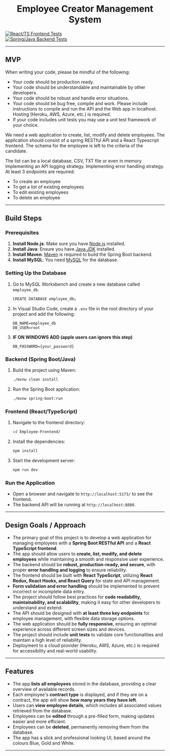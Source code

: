 <h1 align="center">Employee Creator Management System</h1>

[![React/TS Frontend Tests](https://github.com/James-Nemeth/Employee-Creator-Management-System/actions/workflows/ci-frontend.yml/badge.svg)](https://github.com/James-Nemeth/Employee-Creator-Management-System/actions/workflows/ci-frontend.yml) <br>
[![Spring/Java Backend Tests](https://github.com/James-Nemeth/Employee-Creator-Management-System/actions/workflows/ci-backend.yml/badge.svg)](https://github.com/James-Nemeth/Employee-Creator-Management-System/actions/workflows/ci-backend.yml)

---

## MVP

When writing your code, please be mindful of the following:

- Your code should be production ready.
- Your code should be understandable and maintainable by other developers.
- Your code should be robust and handle error situations.
- Your code should be bug free, compile and work. Please include instructions to compile and run the
  API and the Web app in localhost. Hosting (Heroku, AWS, Azure, etc.) is required.
- If your code includes unit tests you may use a unit test framework of your choice.

We need a web application to create, list, modify and delete employees. The application should consist of a spring
RESTful API and a React Typescript frontend. The schema for
the employee is left to the criteria of the candidate.

The list can be a local database, CSV, TXT file or even in memory
Implementing an API logging strategy.
Implementing error handling strategy.
At least 3 endpoints are required:

- To create an employee
- To get a list of existing employees
- To edit existing employees
- To delete an employee

---

## Build Steps

### Prerequisites

1. **Install Node.js**: Make sure you have [Node.js](https://nodejs.org/) installed.
2. **Install Java**: Ensure you have [Java JDK](https://www.oracle.com/java/technologies/javase-jdk11-downloads.html) installed.
3. **Install Maven**: [Maven](https://maven.apache.org/install.html) is required to build the Spring Boot backend.
4. **Install MySQL**: You need [MySQL](https://dev.mysql.com/downloads/mysql/) for the database.

### Setting Up the Database

1. Go to MySQL Worksbench and create a new database called `employee_db`.
   ```bash
   CREATE DATABASE employee_db;
   ```
2. In Visual Studio Code, create a `.env` file in the root directory of your project and add the following:
   ```plaintext
   DB_NAME=employee_db
   DB_USER=root
   ```
3. **IF ON WINDOWS ADD (apple users can ignore this step)**
   ```plaintext
   DB_PASSWORD={your_password}
   ```

### Backend (Spring Boot/Java)

1. Build the project using Maven:
   ```bash
   ./mvnw clean install
   ```
2. Run the Spring Boot application:
   ```bash
   ./mvnw spring-boot:run
   ```

### Frontend (React/TypeScript)

1. Navigate to the frontend directory:
   ```bash
   cd Employee-Frontend/
   ```
2. Install the dependencies:
   ```bash
   npm install
   ```
3. Start the development server:
   ```bash
   npm run dev
   ```

### Run the Application

- Open a browser and navigate to `http://localhost:5173/` to see the frontend.
- The backend API will be running at `http://localhost:8080`.

---

## Design Goals / Approach

- The primary goal of this project is to develop a web application for managing employees with a **Spring Boot RESTful API** and a **React TypeScript frontend**.
- The app should allow users to **create, list, modify, and delete employees** while maintaining a smooth and responsive user experience.
- The backend should be **robust, production-ready, and secure**, with proper **error handling and logging** to ensure reliability.
- The frontend should be built with **React TypeScript**, utilizing **React Redux, React Hooks, and React Query** for state and API management.
- **Form validation and error handling** should be implemented to prevent incorrect or incomplete data entry.
- The project should follow best practices for **code readability, maintainability, and scalability**, making it easy for other developers to understand and extend.
- The API should be designed with **at least three key endpoints** for employee management, with flexible data storage options.
- The web application should be **fully responsive**, ensuring an optimal experience across different screen sizes and devices.
- The project should include **unit tests** to validate core functionalities and maintain a high level of reliability.
- Deployment to a cloud provider (Heroku, AWS, Azure, etc.) is required for accessibility and real-world usability.

---

## Features

- The app **lists all employees** stored in the database, providing a clear overview of available records.
- Each employee's **contract type** is displayed, and if they are on a contract, the app will show **how many years they have left**.
- Users can **view employee details**, which includes all associated values retrieved from the database.
- Employees can be **edited** through a pre-filled form, making updates easier and more efficient.
- Employees can be **deleted**, permanently removing them from the database.
- The app has a slick and professional looking UI, based around the colours Blue, Gold and White.

---

